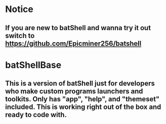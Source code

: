 # Notice
## If you are new to batShell and wanna try it out switch to https://github.com/Epicminer256/batshell

# batShellBase
## This is a version of batShell just for developers who make custom programs launchers and toolkits. Only has "app", "help", and "themeset" included. This is working right out of the box and ready to code with.
